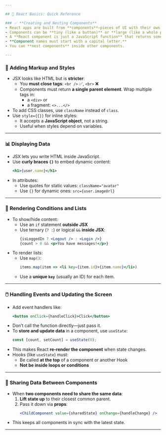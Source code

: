 ```yaml
---

## 🌱 React Basics: Quick Reference

### ✅ **Creating and Nesting Components**
- React apps are built from **components**—pieces of UI with their own logic and appearance.
- Components can be **tiny (like a button)** or **large (like a whole page)**.
- A **React component is just a JavaScript function** that returns some JSX (markup).
- **Component names must start with a capital letter.**
- You can **nest components** inside other components.

---
```


### 🎨 **Adding Markup and Styles**
- JSX looks like HTML but is **stricter**:
  - You **must close tags**: `<br />` ✅, `<br>` ❌
  - Components must return **a single parent element**. Wrap multiple tags in:
    - a `<div>` or
    - a fragment: `<>...</>`
- To add CSS classes, use `className` instead of `class`.
- Use `style={{}}` for inline styles:
  - It accepts a **JavaScript object**, not a string.
  - Useful when styles depend on variables.

---

### 📊 **Displaying Data**
- JSX lets you write HTML inside JavaScript.
- Use **curly braces `{}`** to embed dynamic content:
  ```jsx
  <h1>{user.name}</h1>
  ```
- In attributes:
  - Use quotes for static values: `className="avatar"`
  - Use `{}` for dynamic ones: `src={user.imageUrl}`

---

### 🔁 **Rendering Conditions and Lists**
- To show/hide content:
  - Use an `if` statement **outside JSX**
  - Use ternary (`? :`) or logical `&&` **inside JSX**:
    ```jsx
    {isLoggedIn ? <Logout /> : <Login />}
    {count > 0 && <p>You have messages!</p>}
    ```
- To render lists:
  - Use `map()`:
    ```jsx
    items.map(item => <li key={item.id}>{item.name}</li>)
    ```
  - Use a **unique `key`** (usually an ID) for each item.

---

### 🖱️ **Handling Events and Updating the Screen**
- Add event handlers like:
  ```jsx
  <button onClick={handleClick}>Click</button>
  ```
- Don’t call the function directly—just pass it.
- To **store and update data** in a component, use `useState`:
  ```jsx
  const [count, setCount] = useState(0);
  ```
- This makes React **re-render the component** when state changes.
- Hooks (like `useState`) must:
  - Be called **at the top** of a component or another Hook
  - **Not be inside loops or conditions**

---

### 🔗 **Sharing Data Between Components**
- When **two components need to share the same data**:
  1. **Lift state up** to their closest common parent.
  2. Pass it down via **props**:
     ```jsx
     <ChildComponent value={sharedState} onChange={handleChange} />
     ```
- This keeps all components in sync with the latest state.

---